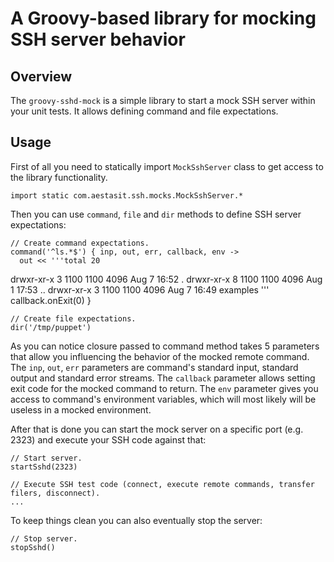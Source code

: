 # A Groovy-based library for mocking SSH server behavior

## Overview

The `groovy-sshd-mock` is a simple library to start a mock SSH server within your unit tests. It allows defining command 
and file expectations.

## Usage

First of all you need to statically import `MockSshServer` class to get access to the library functionality. 

    import static com.aestasit.ssh.mocks.MockSshServer.*

Then you can use `command`, `file` and `dir` methods to define SSH server expectations:

    // Create command expectations.
    command('^ls.*$') { inp, out, err, callback, env ->
      out << '''total 20
drwxr-xr-x 3 1100 1100 4096 Aug  7 16:52 .
drwxr-xr-x 8 1100 1100 4096 Aug  1 17:53 ..
drwxr-xr-x 3 1100 1100 4096 Aug  7 16:49 examples
'''
      callback.onExit(0)
    }

    // Create file expectations.
    dir('/tmp/puppet')

As you can notice closure passed to command method takes 5 parameters that allow you influencing the behavior of the 
mocked remote command. The `inp`, `out`, `err` parameters are command's standard input, standard output and standard 
error streams. The `callback` parameter allows setting exit code for the mocked command to return. The `env` parameter 
gives you access to command's environment variables, which will most likely will be useless in a mocked environment.  

After that is done you can start the mock server on a specific port (e.g. 2323) and execute your SSH code against that:

    // Start server.
    startSshd(2323)

    // Execute SSH test code (connect, execute remote commands, transfer filers, disconnect).
    ...

To keep things clean you can also eventually stop the server:

    // Stop server.
    stopSshd()
